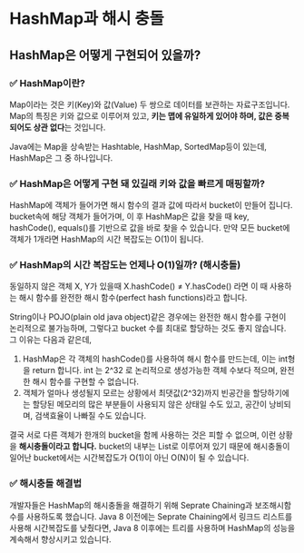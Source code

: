 # HashMap과 해시 충돌

## HashMap은 어떻게 구현되어 있을까?

### ✅ HashMap이란?

Map이라는 것은 키(Key)와 값(Value) 두 쌍으로 데이터를 보관하는 자료구조입니다.
Map의 특징은 키와 값으로 이루어져 있고, **키는 맵에 유일하게 있어야 하며, 값은 중복되어도 상관 없다**는 것입니다.

Java에는 Map을 상속받는 Hashtable, HashMap, SortedMap등이 있는데, HashMap은 그 중 하나입니다.

### ✅ HashMap은 어떻게 구현 돼 있길래 키와 값을 빠르게 매핑할까?

HashMap에 객체가 들어가면 해시 함수의 결과 값에 따라서 bucket이 만들어 집니다.
bucket속에 해당 객체가 들어가며, 이 후 HashMap은 값을 찾을 때 key, hashCode(), equals()를 기반으로 값을 바로 찾을 수 있습니다.
만약 모든 bucket에 객체가 1개라면 HashMap의 시간 복잡도는 O(1)이 됩니다.

### ✅ HashMap의 시간 복잡도는 언제나 O(1)일까? (해시충돌)

동일하지 않은 객체 X, Y가 있을때 X.hashCode() ≠ Y.hasCode() 라면 이 때 사용하는 해시 함수를 완전한 해시 함수(perfect hash functions)라고 합니다.

String이나 POJO(plain old java object)같은 경우에는 완전한 해시 함수를 구현이 논리적으로 불가능하며, 그렇다고  bucket 수를 최대로 할당하는 것도 좋지 않습니다.
그 이유는 다음과 같은데,

1. HashMap은 각 객체의 hashCode()를 사용하여 해시 함수를 만드는데, 이는 int형을 return 합니다. 
int 는 2^32 로 논리적으로 생성가능한 객체 수보다 적으며, 완전한 해시 함수를 구현할 수 없습니다.
2. 객체가 얼마나 생성될지 모르는 상황에서 최댓값(2^32)까지 빈공간을 할당하기에는 할당된 메모리의 많은 부분들이 사용되지 않은 상태일 수도 있고, 공간이 낭비되며, 검색효율이 나빠질 수도 있습니다.

결국 서로 다른 객체가 한개의 bucket을 함께 사용하는 것은 피할 수 없으며, 이런 상황을 **해시충돌이라고 합니다.** 
bucket의 내부는 List로 이루어져 있기 때문에 해시충돌이 일어난 bucket에서는 시간복잡도가 O(1)이 아닌 O(N)이 될 수 있습니다.

### ✅ 해시충돌 해결법

개발자들은 HashMap의 해시충돌을 해결하기 위해 Seprate Chaining과 보조해시함수를 사용하도록 했습니다.
Java 8 이전에는 Seprate Chaining에서 링크드 리스트를 사용해 시간복잡도를 낮췄다면, Java 8 이후에는 트리를 사용하며 HashMap의 성능을 계속해서 향상시키고 있습니다.